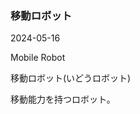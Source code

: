 <article id="移動ロボット">

### 移動ロボット

<p class="st_update_header">2024-05-16</p>
<p class="st_name_header_en">Mobile Robot</p>
<p class="st_name_header_jp">移動ロボット(いどうロボット)</p>
<div class="article_explanation">移動能力を持つロボット。</div>
</article>
